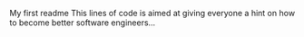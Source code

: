 My first readme
This lines of code is aimed at giving everyone a hint on how to become better software engineers...
